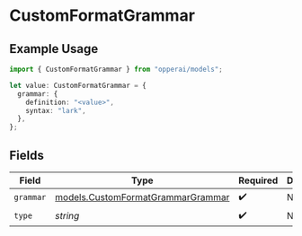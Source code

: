 # CustomFormatGrammar

## Example Usage

```typescript
import { CustomFormatGrammar } from "opperai/models";

let value: CustomFormatGrammar = {
  grammar: {
    definition: "<value>",
    syntax: "lark",
  },
};
```

## Fields

| Field                                                                        | Type                                                                         | Required                                                                     | Description                                                                  |
| ---------------------------------------------------------------------------- | ---------------------------------------------------------------------------- | ---------------------------------------------------------------------------- | ---------------------------------------------------------------------------- |
| `grammar`                                                                    | [models.CustomFormatGrammarGrammar](../models/customformatgrammargrammar.md) | :heavy_check_mark:                                                           | N/A                                                                          |
| `type`                                                                       | *string*                                                                     | :heavy_check_mark:                                                           | N/A                                                                          |